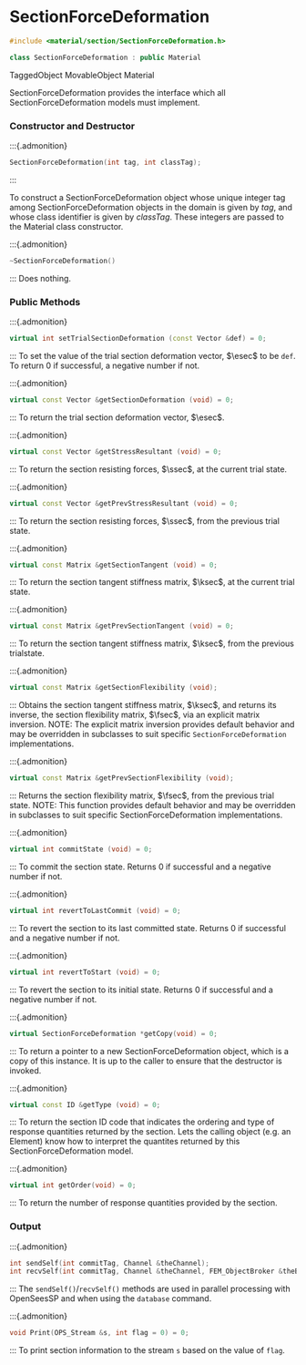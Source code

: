# SectionForceDeformation 

```cpp
#include <material/section/SectionForceDeformation.h>

class SectionForceDeformation : public Material
```

  TaggedObject
  MovableObject
  Material


SectionForceDeformation provides the interface which all
SectionForceDeformation models must implement.

### Constructor and Destructor

:::{.admonition}
```cpp
SectionForceDeformation(int tag, int classTag);
```
:::

To construct a SectionForceDeformation object whose unique integer tag
among SectionForceDeformation objects in the domain is given by *tag*,
and whose class identifier is given by *classTag*. These integers are
passed to the Material class constructor.


:::{.admonition}
```cpp
~SectionForceDeformation()
```
:::
Does nothing.

### Public Methods

:::{.admonition}
```cpp
virtual int setTrialSectionDeformation (const Vector &def) = 0;
```
:::
To set the value of the trial section deformation vector, $\esec$ to be
`def`. To return $0$ if successful, a negative number if not.

:::{.admonition}
```cpp
virtual const Vector &getSectionDeformation (void) = 0;
```
:::
To return the trial section deformation vector, $\esec$.

:::{.admonition}
```cpp
virtual const Vector &getStressResultant (void) = 0;
```
:::
To return the section resisting forces, $\ssec$, at the current trial state.

:::{.admonition}
```cpp
virtual const Vector &getPrevStressResultant (void) = 0;
```
:::
To return the section resisting forces, $\ssec$, from the previous trial
state.

:::{.admonition}
```cpp
virtual const Matrix &getSectionTangent (void) = 0;
```
:::
To return the section tangent stiffness matrix, $\ksec$, at the current
trial state.

:::{.admonition}
```cpp
virtual const Matrix &getPrevSectionTangent (void) = 0;
```
:::
To return the section tangent stiffness matrix, $\ksec$, from the
previous trialstate.

:::{.admonition}
```cpp
virtual const Matrix &getSectionFlexibility (void);
```
:::
Obtains the section tangent stiffness matrix, $\ksec$, and returns its
inverse, the section flexibility matrix, $\fsec$, via an explicit matrix
inversion. NOTE: The explicit matrix inversion provides default behavior
and may be overridden in subclasses to suit specific
`SectionForceDeformation` implementations.

:::{.admonition}
```cpp
virtual const Matrix &getPrevSectionFlexibility (void);
```
:::
Returns the section flexibility matrix, $\fsec$, from the previous trial
state. NOTE: This function provides default behavior and may be
overridden in subclasses to suit specific SectionForceDeformation
implementations.

:::{.admonition}
```cpp
virtual int commitState (void) = 0;
```
:::
To commit the section state. Returns $0$ if successful and a negative
number if not.

:::{.admonition}
```cpp
virtual int revertToLastCommit (void) = 0;
```
:::
To revert the section to its last committed state. Returns $0$ if
successful and a negative number if not.

:::{.admonition}
```cpp
virtual int revertToStart (void) = 0;
```
:::
To revert the section to its initial state. Returns $0$ if successful
and a negative number if not.

:::{.admonition}
```cpp
virtual SectionForceDeformation *getCopy(void) = 0;
```
:::
To return a pointer to a new SectionForceDeformation object, which is a
copy of this instance. It is up to the caller to ensure that the
destructor is invoked.

:::{.admonition}
```cpp
virtual const ID &getType (void) = 0;
```
:::
To return the section ID code that indicates the ordering and type of
response quantities returned by the section. Lets the calling object
(e.g. an Element) know how to interpret the quantites returned by this
SectionForceDeformation model.

:::{.admonition}
```cpp
virtual int getOrder(void) = 0;
```
:::
To return the number of response quantities provided by the section.

### Output

:::{.admonition}
```cpp
int sendSelf(int commitTag, Channel &theChannel);
int recvSelf(int commitTag, Channel &theChannel, FEM_ObjectBroker &theBroker);
```
:::
The `sendSelf()`/`recvSelf()` methods are used in parallel processing
with OpenSeesSP and when using the `database` command.



:::{.admonition}
```cpp
void Print(OPS_Stream &s, int flag = 0) = 0;
```
:::
To print section information to the stream `s` based on the value of
`flag`.

